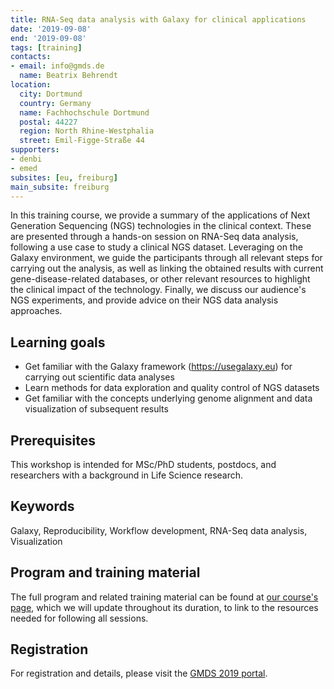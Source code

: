 ```yaml
---
title: RNA-Seq data analysis with Galaxy for clinical applications
date: '2019-09-08'
end: '2019-09-08'
tags: [training]
contacts:
- email: info@gmds.de
  name: Beatrix Behrendt
location:
  city: Dortmund
  country: Germany
  name: Fachhochschule Dortmund
  postal: 44227
  region: North Rhine-Westphalia
  street: Emil-Figge-Straße 44
supporters:
- denbi
- emed
subsites: [eu, freiburg]
main_subsite: freiburg
---
```


In this training course, we provide a summary of the applications of Next Generation Sequencing (NGS) technologies in the clinical context. These are presented through a hands-on session on RNA-Seq data analysis, following a use case to study a clinical NGS dataset. Leveraging on the Galaxy environment, we guide the participants through all relevant steps for carrying out the analysis, as well as linking the obtained results with current gene-disease-related databases, or other relevant resources to highlight the clinical impact of the technology. Finally, we discuss our audience's NGS experiments, and provide advice on their NGS data analysis approaches.

## Learning goals
- Get familiar with the Galaxy framework (https://usegalaxy.eu) for carrying out scientific data analyses
- Learn methods for data exploration and quality control of NGS datasets
- Get familiar with the concepts underlying genome alignment and data visualization of subsequent results

## Prerequisites
This workshop is intended for MSc/PhD students, postdocs, and researchers with a background in Life Science research.

## Keywords
Galaxy, Reproducibility, Workflow development, RNA-Seq data analysis, Visualization

## Program and training material
The full program and related training material can be found at [our course's page](https://github.com/destairdenbi/trainings/tree/master/2019-09-08_denbi_training_at_gmds_dortmund), which we will update throughout its duration, to link to the resources needed for following all sessions.

## Registration
For registration and details, please visit the [GMDS 2019 portal](https://gmds.de).

